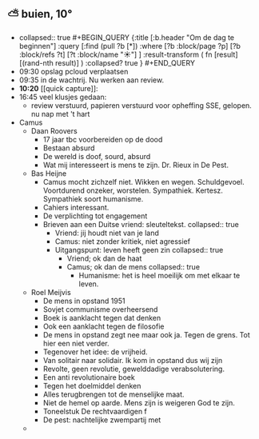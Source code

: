 ## ⛅ buien, 10°
- collapsed:: true
  #+BEGIN_QUERY 
  {:title [:b.header "Om de dag te beginnen"]
   :query [:find (pull ?b [*])
     :where 
       [?b :block/page ?p]
       [?b :block/refs ?t]
       [?t :block/name "☀️"]
   ]
   :result-transform ( fn [result] [(rand-nth result)] )
   :collapsed? true
  }
  #+END_QUERY
- 09:30 opslag pcloud verplaatsen
- 09:35 in de wachtrij. Nu werken aan review.
- **10:20** [[quick capture]]:
- 16:45 veel klusjes gedaan:
	- review verstuurd, papieren verstuurd voor opheffing SSE, gelopen. nu nap met 't hart
- Camus
	- Daan Roovers
		- 17 jaar tbc voorbereiden op de dood
		- Bestaan absurd
		- De wereld is doof, sourd, absurd
		- Wat mij interesseert is mens te zijn. Dr. Rieux in De Pest.
	- Bas Heijne
		- Camus mocht zichzelf niet. Wikken en wegen. Schuldgevoel. Voortdurend onzeker, worstelen. Sympathiek. Kertesz. Sympathiek soort humanisme.
		- Cahiers interessant.
		- De verplichting tot engagement
		- Brieven aan een Duitse vriend: sleuteltekst.
		  collapsed:: true
			- Vriend: jij houdt niet van je land
			- Camus: niet zonder kritiek, niet agressief
			- Uitgangspunt: leven heeft geen zin
			  collapsed:: true
				- Vriend; ok dan de haat
				- Camus; ok dan de mens
				  collapsed:: true
					- Humanisme: het is heel moeilijk om met elkaar te leven.
	- Roel Meijvis
		- De mens in opstand 1951
		- Sovjet communisme overheersend
		- Boek is aanklacht tegen dat denken
		- Ook een aanklacht tegen de filosofie
		- De mens in opstand zegt nee maar ook ja. Tegen de grens. Tot hier een niet verder.
		- Tegenover het idee: de vrijheid.
		- Van solitair naar solidair. Ik kom in opstand dus wij zijn
		- Revolte, geen revolutie, gewelddadige verabsolutering.
		- Een anti revolutionaire boek
		- Tegen het doelmiddel denken
		- Alles terugbrengen tot de menselijke maat.
		- Niet de hemel op aarde. Mens zijn is weigeren God te zijn.
		- Toneelstuk De rechtvaardigen f
		- De pest: nachtelijke zwempartij met
	-